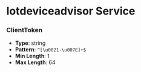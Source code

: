 # Iotdeviceadvisor Service

### ClientToken
- **Type**: string
- **Pattern**: `^[\u0021-\u007E]+$`
- **Min Length**: 1
- **Max Length**: 64

